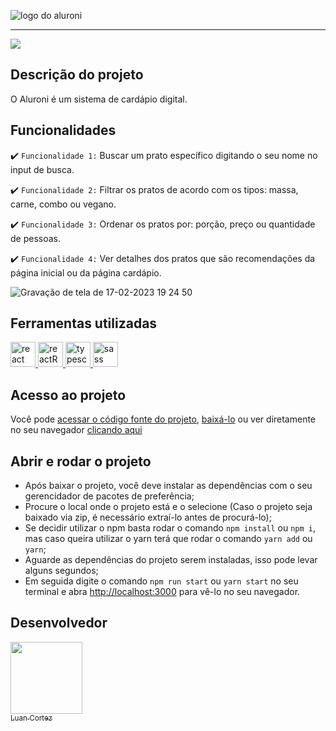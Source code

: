 
![logo do aluroni](https://user-images.githubusercontent.com/94543490/219792230-d8769aed-a67c-48f0-aae1-50294d6dc0d8.svg)

<hr>

<p align="initial">
<img src="https://img.shields.io/badge/status-conclu%C3%ADdo-brightgreen" />
</p>

## Descrição do projeto

<p align="justify">
 O Aluroni é um sistema de cardápio digital.
</p>

## Funcionalidades

:heavy_check_mark: `Funcionalidade 1:` Buscar um prato específico digitando o seu nome no input de busca.

:heavy_check_mark: `Funcionalidade 2:` Filtrar os pratos de acordo com os tipos: massa, carne, combo ou vegano.

:heavy_check_mark: `Funcionalidade 3:` Ordenar os pratos por: porção, preço ou quantidade de pessoas. 

:heavy_check_mark: `Funcionalidade 4:` Ver detalhes dos pratos que são recomendações da página inicial ou da página cardápio.

![Gravação de tela de 17-02-2023 19 24 50](https://user-images.githubusercontent.com/94543490/219812448-de3b12c1-4da9-4ac1-b3b2-0e28920c6eda.gif)

## Ferramentas utilizadas

<a href="https://pt-br.reactjs.org/" target="_blank"> <img src="https://user-images.githubusercontent.com/94543490/219813606-50843b58-8bc3-4b54-befd-4c002ded863d.svg" alt="react" width="40" height="40"/> </a> <a href="https://reactrouter.com/en/main" target="_blank"> <img src="https://user-images.githubusercontent.com/94543490/219813871-2a725fde-a73c-4151-b409-b5bed9006625.svg" alt="reactRouterDOM" width="40" height="40"/> </a> <a href="https://www.typescriptlang.org/" target="_blank"> <img src="https://user-images.githubusercontent.com/94543490/219814128-31b3422d-f12e-4d3b-9d60-cd3ce6047880.svg" alt="typescript" width="40" height="40"/> </a> <a href="https://sass-lang.com/" target="_blank"> <img src="https://user-images.githubusercontent.com/94543490/219817509-decc2361-f0e1-445f-af72-40fc89590097.svg" alt="sass" width="40" height="40"/> </a>

###

## Acesso ao projeto

Você pode [acessar o código fonte do projeto](https://github.com/luancortezdev/aluroni), [baixá-lo](https://github.com/luancortezdev/aluroni/archive/refs/heads/master.zip) ou ver diretamente no seu navegador <a href="https://aluroni-deploy.vercel.app/" target="_blank">clicando aqui</a>

## Abrir e rodar o projeto

- Após baixar o projeto, você deve instalar as dependências com o seu gerencidador de pacotes de preferência;
- Procure o local onde o projeto está e o selecione (Caso o projeto seja baixado via zip, é necessário extraí-lo antes de procurá-lo);
- Se decidir utilizar o npm basta rodar o comando `npm install` ou `npm i`, mas caso queira utilizar o yarn terá que rodar o comando `yarn add` ou `yarn`;
- Aguarde as dependências do projeto serem instaladas, isso pode levar alguns segundos;
- Em seguida digite o comando `npm run start` ou `yarn start` no seu terminal e abra [http://localhost:3000](http://localhost:3000) para vê-lo no seu navegador.

## Desenvolvedor
[<img src="https://github.com/luancortezdev.png" width=115><br><sub>Luan Cortez</sub>](https://github.com/luancortezdev)
